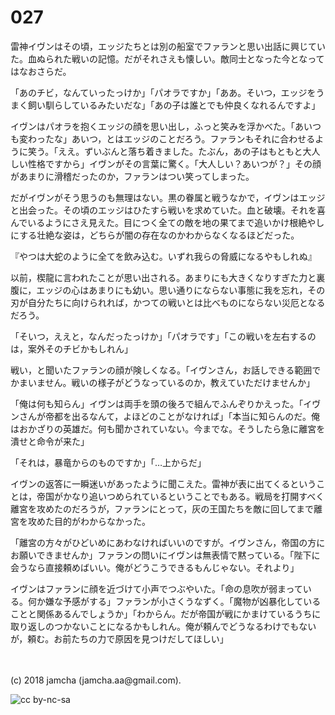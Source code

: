 

# 027

雷神イヴンはその頃，エッジたちとは別の船室でファランと思い出話に興じていた。血ぬられた戦いの記憶。だがそれさえも懐しい。敵同士となった今となってはなおさらだ。  

「あのチビ，なんていったっけか」「パオラですか」「ああ。そいつ，エッジをうまく飼い馴らしているみたいだな」「あの子は誰とでも仲良くなれるんですよ」  

イヴンはパオラを抱くエッジの顔を思い出し，ふっと笑みを浮かべた。「あいつも変わったな」あいつ，とはエッジのことだろう。ファランもそれに合わせるように笑う。「ええ。ずいぶんと落ち着きました。たぶん，あの子はもともと大人しい性格ですから」イヴンがその言葉に驚く。「大人しい？あいつが？」その顔があまりに滑稽だったのか，ファランはつい笑ってしまった。  

だがイヴンがそう思うのも無理はない。黒の眷属と戦うなかで，イヴンはエッジと出会った。その頃のエッジはひたすら戦いを求めていた。血と破壊。それを喜んでいるようにさえ見えた。目につく全ての敵を地の果てまで追いかけ根絶やしにする壮絶な姿は，どちらが闇の存在なのかわからなくなるほどだった。  

『やつは大蛇のように全てを飲み込む。いずれ我らの脅威になるやもしれぬ』  

以前，楔龍に言われたことが思い出される。あまりにも大きくなりすぎた力と裏腹に，エッジの心はあまりにも幼い。思い通りにならない事態に我を忘れ，その刃が自分たちに向けられれば，かつての戦いとは比べものにならない災厄となるだろう。  

「そいつ，ええと，なんだったっけか」「パオラです」「この戦いを左右するのは，案外そのチビかもしれん」  

戦い，と聞いたファランの顔が険しくなる。「イヴンさん，お話しできる範囲でかまいません。戦いの様子がどうなっているのか，教えていただけませんか」  

「俺は何も知らん」イヴンは両手を頭の後ろで組んでふんぞりかえった。「イヴンさんが帝都を出るなんて，よほどのことがなければ」「本当に知らんのだ。俺はおかざりの英雄だ。何も聞かされていない。今までな。そうしたら急に離宮を潰せと命令が来た」  

「それは，暴竜からのものですか」「…上からだ」  

イヴンの返答に一瞬迷いがあったように聞こえた。雷神が表に出てくるということは，帝国がかなり追いつめられているということでもある。戦局を打開すべく離宮を攻めたのだろうが，ファランにとって，灰の王国たちを敵に回してまで離宮を攻めた目的がわからなかった。  

「離宮の方々がひどいめにあわなければいいのですが。イヴンさん，帝国の方にお願いできませんか」ファランの問いにイヴンは無表情で黙っている。「陛下に会うなら直接頼めばいい。俺がどうこうできるもんじゃない。それより」  

イヴンはファランに顔を近づけて小声でつぶやいた。「命の息吹が弱まっている。何か嫌な予感がする」ファランが小さくうなずく。「魔物が凶暴化していることと関係あるんでしょうか」「わからん。だが帝国が戦にかまけているうちに取り返しのつかないことになるかもしれん。俺が頼んでどうなるわけでもないが，頼む。お前たちの力で原因を見つけだしてほしい」  

<br>  
<br>  
(c) 2018 jamcha (jamcha.aa@gmail.com).  

![cc by-nc-sa](https://i.creativecommons.org/l/by-nc-sa/4.0/88x31.png)  

